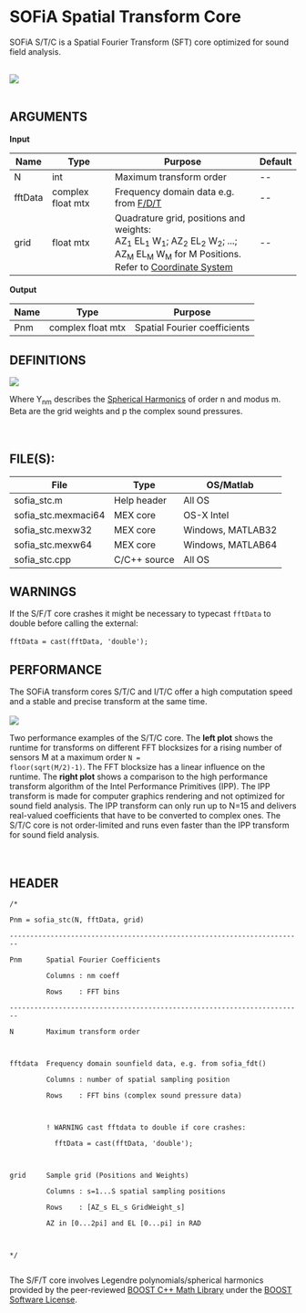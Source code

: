 # SOFiA Spatial Transform Core #

SOFiA S/T/C is a Spatial Fourier Transform (SFT) core optimized for sound field analysis.
<br>
<br>

<img src='http://img.sofia-toolbox.googlecode.com/git/STC_CORE.png' />
<br>
<br>

<h2>ARGUMENTS</h2>

<b>Input</b>
<table><thead><th> <b>Name</b> </th><th> <b>Type</b> </th><th> <b>Purpose</b> </th><th> <b>Default</b> </th></thead><tbody>
<tr><td> N           </td><td> int         </td><td> Maximum transform order </td><td> --             </td></tr>
<tr><td> fftData     </td><td> complex float mtx  </td><td> Frequency domain data e.g. from <a href='FDT.md'>F/D/T</a> </td><td> --             </td></tr>
<tr><td> grid        </td><td> float mtx   </td><td> Quadrature grid, positions and weights:<br>AZ<sub>1</sub> EL<sub>1</sub> W<sub>1</sub>; AZ<sub>2</sub> EL<sub>2</sub> W<sub>2</sub>; ...; AZ<sub>M</sub> EL<sub>M</sub> W<sub>M</sub> for M Positions. <br>Refer to <a href='COORDINATES.md'>Coordinate System</a> </td><td> --             </td></tr></tbody></table>

<b>Output</b>
<table><thead><th> <b>Name</b> </th><th> <b>Type</b> </th><th> <b>Purpose</b> </th></thead><tbody>
<tr><td> Pnm         </td><td> complex float mtx  </td><td> Spatial Fourier coefficients </td></tr></tbody></table>


<h2>DEFINITIONS</h2>

<img src='http://img.sofia-toolbox.googlecode.com/git/SFT_FORMULA.png' />

Where Y<sub>nm</sub> describes the <a href='http://mathworld.wolfram.com/SphericalHarmonic.html'>Spherical Harmonics</a> of order n and modus m. Beta are the grid weights and p the complex sound pressures.<br>
<br>
<br>
<h2>FILE(S):</h2>

<table><thead><th> File </th><th> Type </th><th> OS/Matlab </th></thead><tbody>
<tr><td> sofia_stc.m </td><td> Help header </td><td> All OS    </td></tr>
<tr><td> sofia_stc.mexmaci64 </td><td> MEX core </td><td> OS-X Intel </td></tr>
<tr><td> sofia_stc.mexw32 </td><td> MEX core </td><td> Windows, MATLAB32 </td></tr>
<tr><td> sofia_stc.mexw64 </td><td> MEX core </td><td> Windows, MATLAB64 </td></tr>
<tr><td> sofia_stc.cpp </td><td> C/C++ source </td><td> All OS    </td></tr></tbody></table>

<h2>WARNINGS</h2>

If the S/F/T core crashes it might be necessary to typecast <code>fftData</code> to double before calling the external:<br>
<br>
<code>fftData = cast(fftData, 'double');</code>

<h2>PERFORMANCE</h2>

The SOFiA transform cores S/T/C and I/T/C offer a high computation speed and a stable and precise transform at the same time.<br>
<br>
<img src='http://img.sofia-toolbox.googlecode.com/git/STCPERFORMANCE.png' />

Two performance examples of the S/T/C core. The <b>left plot</b> shows the runtime for transforms on different FFT blocksizes for a rising number of sensors M at a maximum order <code>N = floor(sqrt(M/2)-1)</code>. The FFT blocksize has a linear influence on the runtime. The <b>right plot</b> shows a comparison to the high performance transform algorithm of the Intel Performance Primitives (IPP). The IPP transform is made for computer graphics rendering and not optimized for sound field analysis. The IPP transform can only run up to N=15 and delivers real-valued coefficients that have to be converted to complex ones. The S/T/C core is not order-limited and runs even faster than the IPP transform for sound field analysis.<br>
<br>
<br>
<h2>HEADER</h2>
<pre><code>/*<br>
Pnm = sofia_stc(N, fftData, grid)<br>
------------------------------------------------------------------------<br>
Pnm      Spatial Fourier Coefficients <br>
         Columns : nm coeff<br>
         Rows    : FFT bins   <br>
------------------------------------------------------------------------   <br>
N        Maximum transform order<br>
<br>
fftdata  Frequency domain sounfield data, e.g. from sofia_fdt()<br>
         Columns : number of spatial sampling position <br>
         Rows    : FFT bins (complex sound pressure data)<br>
<br>
         ! WARNING cast fftdata to double if core crashes:<br>
           fftData = cast(fftData, 'double');<br>
<br>
grid     Sample grid (Positions and Weights)<br>
         Columns : s=1...S spatial sampling positions<br>
         Rows    : [AZ_s EL_s GridWeight_s]<br>
         AZ in [0...2pi] and EL [0...pi] in RAD<br>
<br>
*/<br>
</code></pre>

The S/F/T core involves Legendre polynomials/spherical harmonics provided by the peer-reviewed <a href='http://www.boost.org'>BOOST C++ Math Library</a> under the <a href='http://www.boost.org/LICENSE_1_0.txt'>BOOST Software License</a>.